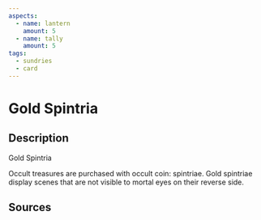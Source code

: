 ```yaml
---
aspects: 
  - name: lantern
    amount: 5
  - name: tally
    amount: 5
tags:
  - sundries
  - card
---
```

# Gold Spintria
## Description
Gold Spintria

Occult treasures are purchased with occult coin: spintriae. Gold spintriae display scenes that are not visible to mortal eyes on their reverse side.
## Sources

